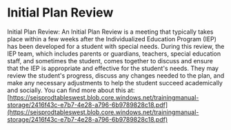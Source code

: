 # Initial Plan Review
Initial Plan Review: An Initial Plan Review is a meeting that typically takes place within a few weeks after the Individualized Education Program (IEP) has been developed for a student with special needs. During this review, the IEP team, which includes parents or guardians, teachers, special education staff, and sometimes the student, comes together to discuss and ensure that the IEP is appropriate and effective for the student's needs. They may review the student's progress, discuss any changes needed to the plan, and make any necessary adjustments to help the student succeed academically and socially.
You can find more about this at: [https://seisprodtableswest.blob.core.windows.net/trainingmanual-storage/2416f43c-e7b7-4e28-a796-6b9789828c18.pdf](https://seisprodtableswest.blob.core.windows.net/trainingmanual-storage/2416f43c-e7b7-4e28-a796-6b9789828c18.pdf)